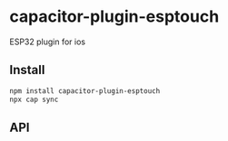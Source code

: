# capacitor-plugin-esptouch

ESP32 plugin for ios

## Install

```bash
npm install capacitor-plugin-esptouch
npx cap sync
```

## API

<docgen-index></docgen-index>

<docgen-api>
<!-- run docgen to generate docs from the source -->
<!-- More info: https://github.com/ionic-team/capacitor-docgen -->
</docgen-api>
